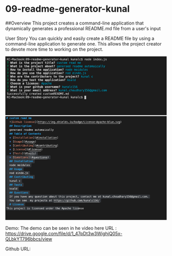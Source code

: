 # 09-readme-generator-kunal

##Overview
This project creates a command-line application that dynamically generates a professional README.md file from a user's input 

User Story
You can quickly and easily create a README file by using a command-line application to generate one. This allows the project creator to devote more time to working on the project.

![Alt text](assets/images/s1.png?raw=true "Screenshot 1")
![Alt text](assets/images/s2.png?raw=true "Screenshot 2")

Demo:
The demo can be seen in he video here URL : https://drive.google.com/file/d/1_47pDt3w3WighjQ05x-QLbkYT796bbcs/view

Github URL:
